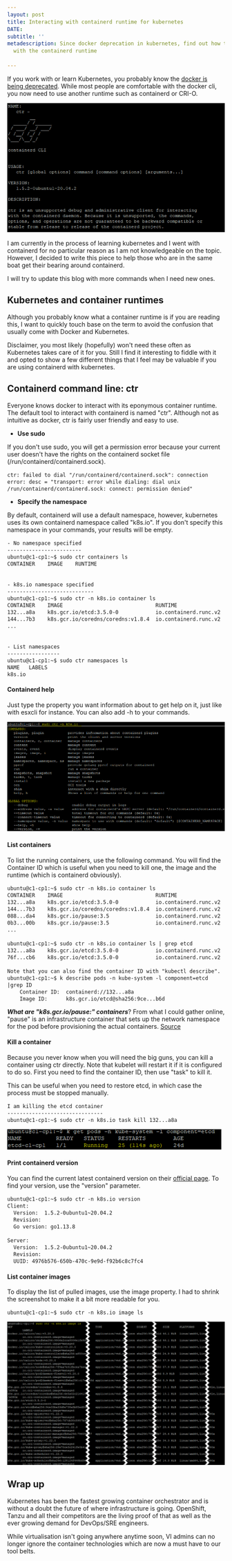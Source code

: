 ```yaml
---
layout: post
title: Interacting with containerd runtime for kubernetes
DATE: 
subtitle: ''
metadescription: Since docker deprecation in kubernetes, find out how to interact
  with the containerd runtime

---
```

If you work with or learn Kubernetes, you probably know the [docker is being deprecated](https://kubernetes.io/blog/2020/12/02/dont-panic-kubernetes-and-docker/). While most people are comfortable with the docker cli, you now need to use another runtime such as containerd or CRI-O.

![containerd ctr kubernetes](/img/ctr.png "containerd ctr kubernetes")

I am currently in the process of learning kubernetes and I went with containerd for no particular reason as I am not knowledgeable on the topic. However, I decided to write this piece to help those who are in the same boat get their bearing around containerd. 

I will try to update this blog with more commands when I need new ones.

## Kubernetes and container runtimes

Although you probably know what a container runtime is if you are reading this, I want to quickly touch base on the term to avoid the confusion that usually come with Docker and Kubernetes.

Disclaimer, you most likely (hopefully) won't need these often as Kubernetes takes care of it for you. Still I find it interesting to fiddle with it and opted to show a few different things that I feel may be valuable if you are using containerd with kubernetes. 

## Containerd command line: ctr

Everyone knows docker to interact with its eponymous container runtime. The default tool to interact with containerd is named "ctr". Although not as intuitive as docker, ctr is fairly user friendly and easy to use.

* **Use sudo**

If you don't use sudo, you will get a permission error because your current user doesn't have the rights on the containerd socket file (/run/containerd/containerd.sock).

    ctr: failed to dial "/run/containerd/containerd.sock": connection error: desc = "transport: error while dialing: dial unix /run/containerd/containerd.sock: connect: permission denied"

* **Specify the namespace**

By default, containerd will use a default namespace, however, kubernetes uses its own containerd namespace called "k8s.io". If you don't specify this namespace in your commands, your results will be empty. 

    - No namespace specified
    ------------------------
    ubuntu@c1-cp1:~$ sudo ctr containers ls
    CONTAINER    IMAGE    RUNTIME
    
    
    - k8s.io namespace specified
    ----------------------------
    ubuntu@c1-cp1:~$ sudo ctr -n k8s.io container ls
    CONTAINER    IMAGE                              RUNTIME
    132...a8a    k8s.gcr.io/etcd:3.5.0-0            io.containerd.runc.v2
    144...7b3    k8s.gcr.io/coredns/coredns:v1.8.4  io.containerd.runc.v2
    ...
    
    
    - List namespaces
    -----------------
    ubuntu@c1-cp1:~$ sudo ctr namespaces ls
    NAME   LABELS
    k8s.io
    

#### Containerd help

Just type the property you want information about to get help on it, just like with esxcli for instance. You can also add -h to your commands.

![containerd ctr help](/img/containerdhelp-1.png "containerd ctr help")

#### List containers

To list the running containers, use the following command. You will find the Container ID which is useful when you need to kill one, the image and the runtime (which is containerd obviously). 

    ubuntu@c1-cp1:~$ sudo ctr -n k8s.io container ls
    CONTAINER    IMAGE                              RUNTIME
    132...a8a    k8s.gcr.io/etcd:3.5.0-0            io.containerd.runc.v2
    144...7b3    k8s.gcr.io/coredns/coredns:v1.8.4  io.containerd.runc.v2
    088...da4    k8s.gcr.io/pause:3.5               io.containerd.runc.v2
    0b3...00b    k8s.gcr.io/pause:3.5               io.containerd.runc.v2
    ...
    
    ubuntu@c1-cp1:~$ sudo ctr -n k8s.io container ls | grep etcd
    132...a8a    k8s.gcr.io/etcd:3.5.0-0            io.containerd.runc.v2
    76f...cb6    k8s.gcr.io/etcd:3.5.0-0            io.containerd.runc.v2
    
    Note that you can also find the container ID with "kubectl describe".
    ubuntu@c1-cp1:~$ k describe pods -n kube-system -l component=etcd |grep ID
        Container ID:  containerd://132...a8a
        Image ID:      k8s.gcr.io/etcd@sha256:9ce...b6d

**_What are "k8s.gcr.io/pause:" containers_**? From what I could gather online, "pause" is an infrastructure container that sets up the network namespace for the pod before provisioning the actual containers. [Source](https://groups.google.com/g/kubernetes-users/c/jVjv0QK4b_o "k8s.gcr.io/pause")

#### Kill a container

Because you never know when you will need the big guns, you can kill a container using ctr directly. Note that kubelet will restart it if it is configured to do so. First you need to find the container ID, then use "task" to kill it.

This can be useful when you need to restore etcd, in which case the process must be stopped manually.

    I am killing the etcd container
    -------------------------------
    ubuntu@c1-cp1:~$ sudo ctr -n k8s.io task kill 132...a8a

![kill containerd container](/img/etcdkill.png "kill containerd container")

#### Print containerd version

You can find the current latest containerd version on their [official page](https://github.com/containerd/containerd/releases "containerd latest version"). To find your version, use the "version" parameter.

    ubuntu@c1-cp1:~$ sudo ctr -n k8s.io version
    Client:
      Version:  1.5.2-0ubuntu1~20.04.2
      Revision:
      Go version: go1.13.8
    
    Server:
      Version:  1.5.2-0ubuntu1~20.04.2
      Revision:
      UUID: 4976b576-650b-470c-9e9d-f92b6c8c7fc4

#### List container images

To display the list of pulled images, use the image property. I had to shrink the screenshot to make it a bit more readable for you.

    ubuntu@c1-cp1:~$ sudo ctr -n k8s.io image ls

![list containerd images](/img/ctrimagels.png "list containerd images")

## Wrap up

Kubernetes has been the fastest growing container orchestrator and is without a doubt the future of where infrastructure is going. OpenShift, Tanzu and all their competitors are the living proof of that as well as the ever growing demand for DevOps/SRE engineers.

While virtualisation isn't going anywhere anytime soon, VI admins can no longer ignore the container technologies which are now a must have to our tool belts.